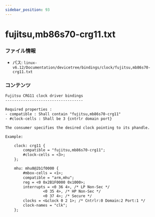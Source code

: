 ```yaml
---
sidebar_position: 93
---
```

# fujitsu,mb86s70-crg11.txt

### ファイル情報

- パス: `linux-v6.12/Documentation/devicetree/bindings/clock/fujitsu,mb86s70-crg11.txt`

### コンテンツ

```txt
Fujitsu CRG11 clock driver bindings
-----------------------------------

Required properties :
- compatible : Shall contain "fujitsu,mb86s70-crg11"
- #clock-cells : Shall be 3 {cntrlr domain port}

The consumer specifies the desired clock pointing to its phandle.

Example:

	clock: crg11 {
		compatible = "fujitsu,mb86s70-crg11";
		#clock-cells = <3>;
	};

	mhu: mhu0@2b1f0000 {
		#mbox-cells = <1>;
		compatible = "arm,mhu";
		reg = <0 0x2B1F0000 0x1000>;
		interrupts = <0 36 4>, /* LP Non-Sec */
			     <0 35 4>, /* HP Non-Sec */
			     <0 37 4>; /* Secure */
		clocks = <&clock 0 2 1>; /* Cntrlr:0 Domain:2 Port:1 */
		clock-names = "clk";
	};

```
